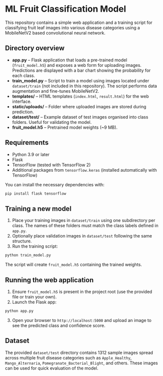 # ML Fruit Classification Model

This repository contains a simple web application and a training script for classifying fruit leaf images into various disease categories using a MobileNetV2 based convolutional neural network.

## Directory overview
- **app.py** – Flask application that loads a pre-trained model (`fruit_model.h5`) and exposes a web form for uploading images. Predictions are displayed with a bar chart showing the probability for each class.
- **train_model.py** – Script to train a model using images located under `dataset/train` (not included in this repository). The script performs data augmentation and fine-tunes MobileNetV2.
- **templates/** – HTML templates (`index.html`, `result.html`) for the web interface.
- **static/uploads/** – Folder where uploaded images are stored during prediction.
- **dataset/test/** – Example dataset of test images organised into class folders. Useful for validating the model.
- **fruit_model.h5** – Pretrained model weights (~9 MB).

## Requirements
- Python 3.9 or later
- Flask
- TensorFlow (tested with TensorFlow 2)
- Additional packages from `tensorflow.keras` (installed automatically with TensorFlow)

You can install the necessary dependencies with:

```bash
pip install flask tensorflow
```

## Training a new model
1. Place your training images in `dataset/train` using one subdirectory per class. The names of these folders must match the class labels defined in `app.py`.
2. Optionally place validation images in `dataset/test` following the same structure.
3. Run the training script:

```bash
python train_model.py
```

The script will create `fruit_model.h5` containing the trained weights.

## Running the web application
1. Ensure `fruit_model.h5` is present in the project root (use the provided file or train your own).
2. Launch the Flask app:

```bash
python app.py
```

3. Open your browser to `http://localhost:5000` and upload an image to see the predicted class and confidence score.

## Dataset
The provided `dataset/test` directory contains 1312 sample images spread across multiple fruit disease categories such as `Apple_Healthy`, `Mango_Alternaria`, `Pomegranate_Bacterial_Blight`, and others. These images can be used for quick evaluation of the model.

